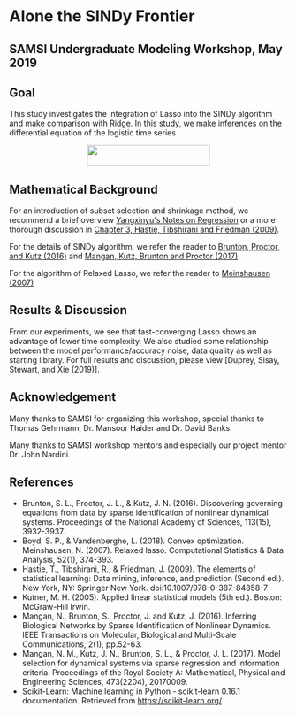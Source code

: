 # Alone the SINDy Frontier

## SAMSI Undergraduate Modeling Workshop, May 2019

### 

Goal
-----------------------------------------------------------------------------------------
This study investigates the integration of Lasso into the SINDy algorithm and make comparison with Ridge. In this study, we make inferences on the differential equation of the logistic time series

<p align="center"><img src="https://rawgit.com/Xieyangxinyu/SINDy/master/svgs/f155d18cc82673c19e4763093e636d6f.svg?invert_in_darkmode" align=middle width=221.60527125pt height=37.72265145pt/></p>

Mathematical Background
-----------------------------------------------------------------------------------------
For an introduction of subset selection and shrinkage method, we recommend a brief overview [Yangxinyu's Notes on Regression] or a more thorough discussion in [Chapter 3, Hastie, Tibshirani and Friedman (2009)].

For the details of SINDy algorithm, we refer the reader to [Brunton, Proctor, and Kutz (2016)] and [Mangan, Kutz, Brunton and Proctor (2017)].

For the algorithm of Relaxed Lasso, we refer the reader to [Meinshausen (2007)]

Results & Discussion
-----------------------------------------------------------------------------------------
From our experiments, we see that fast-converging Lasso shows an advantage of lower time complexity. We also studied some relationship between the model performance/accuracy noise, data quality as well as starting library. For full results and discussion, please view [Duprey, Sisay, Stewart, and Xie (2019)].

Acknowledgement
-----------------------------------------------------------------------------------------
Many thanks to SAMSI for organizing this workshop, special thanks to Thomas Gehrmann, Dr. Mansoor Haider and Dr. David Banks.

Many thanks to SAMSI workshop mentors and especially our project mentor Dr. John Nardini.

References
-----------------------------------------------------------------------------------------
  - Brunton, S. L., Proctor, J. L., & Kutz, J. N. (2016). Discovering governing equations from data by sparse identification of nonlinear dynamical systems. Proceedings of the National Academy of Sciences, 113(15), 3932-3937.
  - Boyd, S. P., & Vandenberghe, L. (2018). Convex optimization. Meinshausen, N. (2007). Relaxed lasso. Computational Statistics & Data Analysis, 52(1), 374-393.
  - Hastie, T., Tibshirani, R., & Friedman, J. (2009). The elements of statistical learning: Data mining, inference, and prediction (Second ed.). New York, NY: Springer New York. doi:10.1007/978-0-387-84858-7
  - Kutner, M. H. (2005). Applied linear statistical models (5th ed.). Boston: McGraw-Hill Irwin.
  - Mangan, N., Brunton, S., Proctor, J. and Kutz, J. (2016). Inferring Biological Networks by Sparse Identification of Nonlinear Dynamics. IEEE Transactions on Molecular, Biological and Multi-Scale Communications, 2(1), pp.52-63.
  - Mangan, N. M., Kutz, J. N., Brunton, S. L., & Proctor, J. L. (2017). Model selection for dynamical systems via sparse regression and information criteria. Proceedings of the Royal Society A: Mathematical, Physical and Engineering Sciences, 473(2204), 20170009.
  - Scikit-Learn: Machine learning in Python - scikit-learn 0.16.1 documentation. Retrieved from https://scikit-learn.org/
  
   [Yangxinyu's Notes on Regression]: <https://github.com/Xieyangxinyu/Xieyangxinyu.github.io/raw/master/File/Notes\%20on\%20Regression.pdf}{Notes on Regression>
   [Chapter 3, Hastie, Tibshirani and Friedman (2009)]: <https://web.stanford.edu/~hastie/ElemStatLearn/>
   [Brunton, Proctor, and Kutz (2016)]: <https://www.pnas.org/content/113/15/3932>
   [Mangan, Kutz, Brunton and Proctor (2017)]: <https://arxiv.org/abs/1701.01773>
   [Meinshausen (2007)]: <https://www.sciencedirect.com/science/article/pii/S0167947306004956>
